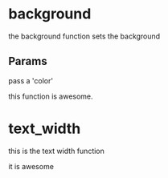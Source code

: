 
# background

the background function sets the background

Params
----

pass a 'color'

this function is awesome.

# text_width

this is the text width function

it is awesome
